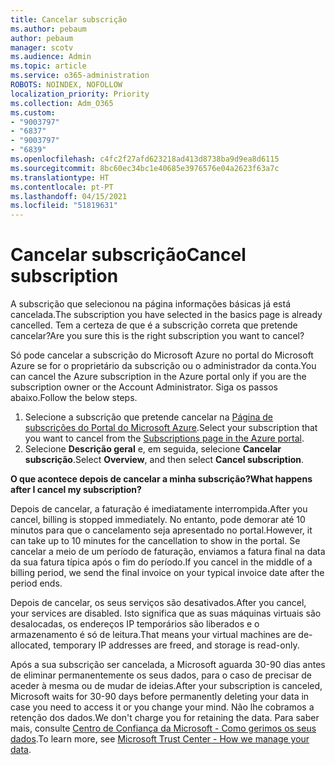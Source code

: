 ```yaml
---
title: Cancelar subscrição
ms.author: pebaum
author: pebaum
manager: scotv
ms.audience: Admin
ms.topic: article
ms.service: o365-administration
ROBOTS: NOINDEX, NOFOLLOW
localization_priority: Priority
ms.collection: Adm_O365
ms.custom:
- "9003797"
- "6837"
- "9003797"
- "6839"
ms.openlocfilehash: c4fc2f27afd623218ad413d8738ba9d9ea8d6115
ms.sourcegitcommit: 8bc60ec34bc1e40685e3976576e04a2623f63a7c
ms.translationtype: HT
ms.contentlocale: pt-PT
ms.lasthandoff: 04/15/2021
ms.locfileid: "51819631"
---
```

# <a name="cancel-subscription"></a><span data-ttu-id="1ea71-102">Cancelar subscrição</span><span class="sxs-lookup"><span data-stu-id="1ea71-102">Cancel subscription</span></span>

<span data-ttu-id="1ea71-103">A subscrição que selecionou na página informações básicas já está cancelada.</span><span class="sxs-lookup"><span data-stu-id="1ea71-103">The subscription you have selected in the basics page is already cancelled.</span></span> <span data-ttu-id="1ea71-104">Tem a certeza de que é a subscrição correta que pretende cancelar?</span><span class="sxs-lookup"><span data-stu-id="1ea71-104">Are you sure this is the right subscription you want to cancel?</span></span>

<span data-ttu-id="1ea71-105">Só pode cancelar a subscrição do Microsoft Azure no portal do Microsoft Azure se for o proprietário da subscrição ou o administrador da conta.</span><span class="sxs-lookup"><span data-stu-id="1ea71-105">You can cancel the Azure subscription in the Azure portal only if you are the subscription owner or the Account Administrator.</span></span> <span data-ttu-id="1ea71-106">Siga os passos abaixo.</span><span class="sxs-lookup"><span data-stu-id="1ea71-106">Follow the below steps.</span></span>

1. <span data-ttu-id="1ea71-107">Selecione a subscrição que pretende cancelar na [Página de subscrições do Portal do Microsoft Azure](https://ms.portal.azure.com/#blade/Microsoft_Azure_Billing/SubscriptionsBlade).</span><span class="sxs-lookup"><span data-stu-id="1ea71-107">Select your subscription that you want to cancel from the [Subscriptions page in the Azure portal](https://ms.portal.azure.com/#blade/Microsoft_Azure_Billing/SubscriptionsBlade).</span></span>
2. <span data-ttu-id="1ea71-108">Selecione **Descrição geral** e, em seguida, selecione **Cancelar subscrição**.</span><span class="sxs-lookup"><span data-stu-id="1ea71-108">Select **Overview**, and then select **Cancel subscription**.</span></span>

<span data-ttu-id="1ea71-109">**O que acontece depois de cancelar a minha subscrição?**</span><span class="sxs-lookup"><span data-stu-id="1ea71-109">**What happens after I cancel my subscription?**</span></span>

<span data-ttu-id="1ea71-110">Depois de cancelar, a faturação é imediatamente interrompida.</span><span class="sxs-lookup"><span data-stu-id="1ea71-110">After you cancel, billing is stopped immediately.</span></span> <span data-ttu-id="1ea71-111">No entanto, pode demorar até 10 minutos para que o cancelamento seja apresentado no portal.</span><span class="sxs-lookup"><span data-stu-id="1ea71-111">However, it can take up to 10 minutes for the cancellation to show in the portal.</span></span> <span data-ttu-id="1ea71-112">Se cancelar a meio de um período de faturação, enviamos a fatura final na data da sua fatura típica após o fim do período.</span><span class="sxs-lookup"><span data-stu-id="1ea71-112">If you cancel in the middle of a billing period, we send the final invoice on your typical invoice date after the period ends.</span></span>

<span data-ttu-id="1ea71-113">Depois de cancelar, os seus serviços são desativados.</span><span class="sxs-lookup"><span data-stu-id="1ea71-113">After you cancel, your services are disabled.</span></span> <span data-ttu-id="1ea71-114">Isto significa que as suas máquinas virtuais são desalocadas, os endereços IP temporários são liberados e o armazenamento é só de leitura.</span><span class="sxs-lookup"><span data-stu-id="1ea71-114">That means your virtual machines are de-allocated, temporary IP addresses are freed, and storage is read-only.</span></span>

<span data-ttu-id="1ea71-115">Após a sua subscrição ser cancelada, a Microsoft aguarda 30-90 dias antes de eliminar permanentemente os seus dados, para o caso de precisar de aceder à mesma ou de mudar de ideias.</span><span class="sxs-lookup"><span data-stu-id="1ea71-115">After your subscription is canceled, Microsoft waits for 30-90 days before permanently deleting your data in case you need to access it or you change your mind.</span></span> <span data-ttu-id="1ea71-116">Não lhe cobramos a retenção dos dados.</span><span class="sxs-lookup"><span data-stu-id="1ea71-116">We don't charge you for retaining the data.</span></span> <span data-ttu-id="1ea71-117">Para saber mais, consulte [Centro de Confiança da Microsoft - Como gerimos os seus dados](https://www.microsoft.com/trust-center/privacy/data-management#leave).</span><span class="sxs-lookup"><span data-stu-id="1ea71-117">To learn more, see [Microsoft Trust Center - How we manage your data](https://www.microsoft.com/trust-center/privacy/data-management#leave).</span></span>

